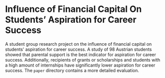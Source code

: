Influence of Financial Capital On Students’ Aspiration for Career Success
===
A student group research project on the influence of financial capital on students' aspiration for career success. A study of 98 Austrian students showed that parental support is the best indicator for aspiration for career success. Additionally, recipients of grants or scholarships and students with a high amount of internships have significantly lower aspiration for career success. The `paper` directory contains a more detailed evaluation.
